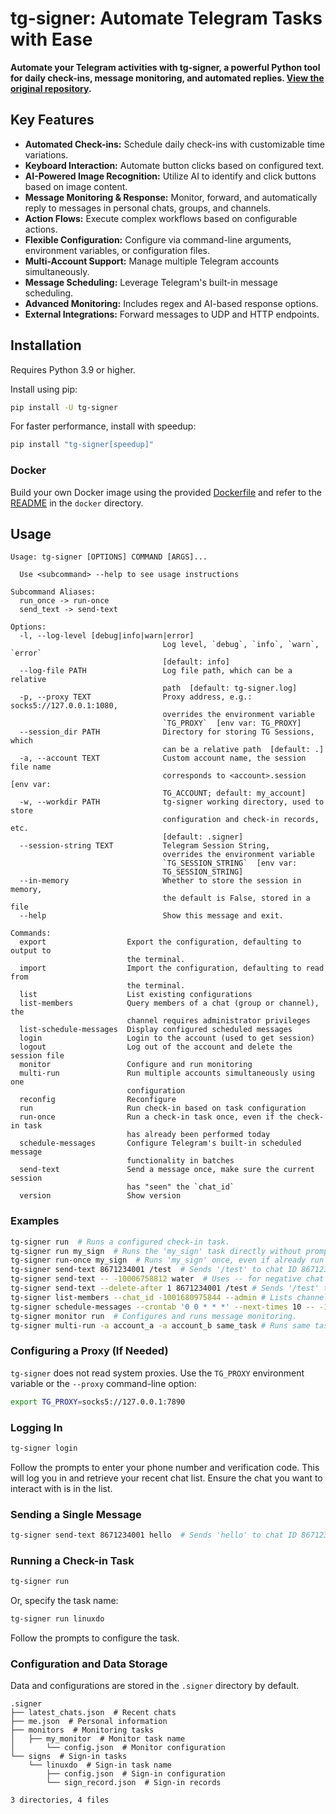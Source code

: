 # tg-signer: Automate Telegram Tasks with Ease

**Automate your Telegram activities with tg-signer, a powerful Python tool for daily check-ins, message monitoring, and automated replies.  [View the original repository](https://github.com/amchii/tg-signer).**

## Key Features

*   **Automated Check-ins:** Schedule daily check-ins with customizable time variations.
*   **Keyboard Interaction:** Automate button clicks based on configured text.
*   **AI-Powered Image Recognition:**  Utilize AI to identify and click buttons based on image content.
*   **Message Monitoring & Response:** Monitor, forward, and automatically reply to messages in personal chats, groups, and channels.
*   **Action Flows:** Execute complex workflows based on configurable actions.
*   **Flexible Configuration:** Configure via command-line arguments, environment variables, or configuration files.
*   **Multi-Account Support:**  Manage multiple Telegram accounts simultaneously.
*   **Message Scheduling:** Leverage Telegram's built-in message scheduling.
*   **Advanced Monitoring:**  Includes regex and AI-based response options.
*   **External Integrations:** Forward messages to UDP and HTTP endpoints.

## Installation

Requires Python 3.9 or higher.

Install using pip:

```bash
pip install -U tg-signer
```

For faster performance, install with speedup:

```bash
pip install "tg-signer[speedup]"
```

### Docker

Build your own Docker image using the provided [Dockerfile](./docker/Dockerfile) and refer to the [README](./docker/README.md) in the `docker` directory.

## Usage

```
Usage: tg-signer [OPTIONS] COMMAND [ARGS]...

  Use <subcommand> --help to see usage instructions

Subcommand Aliases:
  run_once -> run-once
  send_text -> send-text

Options:
  -l, --log-level [debug|info|warn|error]
                                  Log level, `debug`, `info`, `warn`, `error`
                                  [default: info]
  --log-file PATH                 Log file path, which can be a relative
                                  path  [default: tg-signer.log]
  -p, --proxy TEXT                Proxy address, e.g.: socks5://127.0.0.1:1080,
                                  overrides the environment variable
                                  `TG_PROXY`  [env var: TG_PROXY]
  --session_dir PATH              Directory for storing TG Sessions, which
                                  can be a relative path  [default: .]
  -a, --account TEXT              Custom account name, the session file name
                                  corresponds to <account>.session  [env var:
                                  TG_ACCOUNT; default: my_account]
  -w, --workdir PATH              tg-signer working directory, used to store
                                  configuration and check-in records, etc.
                                  [default: .signer]
  --session-string TEXT           Telegram Session String,
                                  overrides the environment variable
                                  `TG_SESSION_STRING`  [env var:
                                  TG_SESSION_STRING]
  --in-memory                     Whether to store the session in memory,
                                  the default is False, stored in a file
  --help                          Show this message and exit.

Commands:
  export                  Export the configuration, defaulting to output to
                          the terminal.
  import                  Import the configuration, defaulting to read from
                          the terminal.
  list                    List existing configurations
  list-members            Query members of a chat (group or channel), the
                          channel requires administrator privileges
  list-schedule-messages  Display configured scheduled messages
  login                   Login to the account (used to get session)
  logout                  Log out of the account and delete the session file
  monitor                 Configure and run monitoring
  multi-run               Run multiple accounts simultaneously using one
                          configuration
  reconfig                Reconfigure
  run                     Run check-in based on task configuration
  run-once                Run a check-in task once, even if the check-in task
                          has already been performed today
  schedule-messages       Configure Telegram's built-in scheduled message
                          functionality in batches
  send-text               Send a message once, make sure the current session
                          has "seen" the `chat_id`
  version                 Show version
```

### Examples

```bash
tg-signer run  # Runs a configured check-in task.
tg-signer run my_sign  # Runs the 'my_sign' task directly without prompts.
tg-signer run-once my_sign  # Runs 'my_sign' once, even if already run today.
tg-signer send-text 8671234001 /test  # Sends '/test' to chat ID 8671234001.
tg-signer send-text -- -10006758812 water  # Uses -- for negative chat IDs.
tg-signer send-text --delete-after 1 8671234001 /test # Sends '/test' then deletes in 1 sec.
tg-signer list-members --chat_id -1001680975844 --admin # Lists channel admins.
tg-signer schedule-messages --crontab '0 0 * * *' --next-times 10 -- -1001680975844 Hello  # Schedules "Hello"
tg-signer monitor run  # Configures and runs message monitoring.
tg-signer multi-run -a account_a -a account_b same_task # Runs same task on multiple accounts.
```

### Configuring a Proxy (If Needed)

`tg-signer` does not read system proxies.  Use the `TG_PROXY` environment variable or the `--proxy` command-line option:

```bash
export TG_PROXY=socks5://127.0.0.1:7890
```

### Logging In

```bash
tg-signer login
```

Follow the prompts to enter your phone number and verification code. This will log you in and retrieve your recent chat list. Ensure the chat you want to interact with is in the list.

### Sending a Single Message

```bash
tg-signer send-text 8671234001 hello  # Sends 'hello' to chat ID 8671234001.
```

### Running a Check-in Task

```bash
tg-signer run
```

Or, specify the task name:

```bash
tg-signer run linuxdo
```

Follow the prompts to configure the task.

### Configuration and Data Storage

Data and configurations are stored in the `.signer` directory by default.

```
.signer
├── latest_chats.json  # Recent chats
├── me.json  # Personal information
├── monitors  # Monitoring tasks
│   ├── my_monitor  # Monitor task name
│       └── config.json  # Monitor configuration
└── signs  # Sign-in tasks
    └── linuxdo  # Sign-in task name
        ├── config.json  # Sign-in configuration
        └── sign_record.json  # Sign-in records

3 directories, 4 files